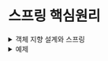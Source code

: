 # 스프링 핵심원리
<details>
<summary> 객체 지향 설계와 스프링</summary>
<div markdown="1">

## 1.스프링 이란?
### 스프링 프레임워크
- 핵심기술 : 스프링 DI 컨테이너, AOP, 이벤트, 기타
- 웹기술: 스프링 MVC, 스프링 WebFlux
- 데이터 접근 :트랜잭션, JDBC, ORM, XML
- 기술 통합 : 캐시, 이메일, 원격접근, 스케줄링
- 테스트 : 스프링 기반 테스트 지원
- 최근 스프링 부트를 통해 기술들을 편리하게 사용  

### 스프링 부트  
- 스프링을 편리하게 사용할 수 있도록 지원, 최근에는 기본으로 사용
- 단독으로 실행할 수 있는 스프링 애플리케이션을 쉽게 생성
- Tomcat 웹 서버 내장
- starter 종속성 제공으로 손쉬운 빌드 구성
- 외부 라이브러리 자동 구성
- 간결한 설정
- 프로덕션 준비 기능 제공

### 스프링?
- 스프링 DI 컨테이너 기술
- 스프링 프레임 워크
- 스프링부트, 스프링 프레임워크를 모두 포함한 스프링 생태계

### 스프링의 핵심 개념
- 웹 애플리케이션을 만들고 DB 접근 편리, 전자정부 프레임워크, 웹 서버 자동, 클라우드 마이크로 서비스?? -> 이는 그냥 결과물일 뿐이다.

- 스프링은 객체지향 언어인 자바 언어 기반 프레임워크로 좋은 객체 지향 애플리케이션을 개발할 수 있게 도와준다.


## 2.  좋은 객체 지향 프로그래밍이란?
### 좋은 객체 지향 프로그래밍
- 각각의 객체는 메시지를 주고 받고 데이터를 처리할 수 있다. (협력)
- 객체지향 프로그래밍을 프로그램을 유연하고 변경이 용이하게 만들어 대규모 소프트웨어 개발에 많이 사용된다. (다형성)  
-> 역할과 구현의 구분
  -인터페이스에 의존하도록 구현한다면 구현체가 바뀌더라도 영향을 끼치지 않는다.
- 자바언어의 다형성을 활용
- 역할(인터페이스) / 구현(구현 객체)
- 객체 설계 시 역할과 구현을 명확히 분리
- 객체 설계 시 역할(인터페이스)을 먼저 부여하고, 구현 객체 만들기

### 객체의 협력 관계
- 혼자있는 객체는 없다
- 클라이언트와 객체 서버는 서로 협력 관계를 가진다.

### 다형성의 본질
- 인터페이스를 구현한 객체 인스턴스를 실행 시점에 유연하게 변경할 수 있다.
- 다형성의 본질을 이해하려면 협력이라는 객체간 관계에서 시작한다.
- 클라이언트를 변경하지 않고, 서버의 구현 기능을 유연하게 변경할 수 있다.

### 역할과 구현 분리
- 실세계의 역할과 구현이라는 컨셉을 다형성을 통해 객체 세상에 반영가능
- 유연하며 변경이 용이, 확장 가능한 설계
- 클라이언트에 영향을 주지 않는 변경이 가능
- 인터페이스를 안정적으로 잘 설계하는 것이 중요  
–> 인터페이스 자체가 변하면 클라이언트와 서버 모두에 큰 변경이 발생한다.

### 스프링과 객체 지향
- 다형성이 가장 중요하다
- 스프링은 다형성을 극대화하여 이용하도록 도와준다.
- IoC(제어의 역전), DI(의존성 주입) : 다형성을 활용해 역할과 구현을 편리하게 다루도록 지원해주는 것
- 스프링을 사용하면 구현을 편리하게 변경할 수 있다.


## 3. 좋은 객체 지향 설계의 5가지 원칙(SOLID)
- SRP(Single Responsibility Principle): 단일 책임 원칙
- OCP(Open/Closed Principle): 개방-폐쇄 원칙
- LSP(Liskov Substitution Principle): 리스코프 치환 원칙
- ISP(Interface Segregation Principle): 인터페이스 분리 원칙
- DIP(Dependency Inversion Principle): 의존관계 역전 원칙

### SRP(Single Responsibility Principle): 단일 책임 원칙
- 한 클래스는 하나의 책임만 가져야 한다.
- 하나의 책임이라는 것은 모호한데 클 수도 , 작을 수도 있으며 상황에 따라 다르다.
- 중요한 기준은 변경이다.  
-> 변경이 있을 때 파급 효과가 적으면 단일 책임 원칙을 잘 따른 것이다.

### OCP(Open/Closed Principle): 개방-폐쇄 원칙
- 소프트웨어 요소는 확장에는 열려 있으나 변경에는 닫혀 있어야 한다.
- 다형성을 활용해야 한다.
- 인터페이스를 구현한 새로운 클래스를 하나 만들어서 새로운 기능을 구현
- 역할과 구현의 분리를 생각해보나 문제점이 있다.
- 구현 객체를 변경하려면 클라이언트 코드를 변경해햐한다.
- 다형성을 사용했으나 OCP 원칙을 지킬 수 없다.  
-> 객체를 생성하고, 연관관계를 맺어주는 별도의 조립, 설정자가 필요하다.

### LSP(Liskov Substitution Principle): 리스코프 치환 원칙
- 프로그램 객체는 정확성을 깨뜨리지 않으며 하위 타입의 인스턴스로 바꿀 수 있어야한다.
- 다형성에서 하위 클래스는 인터페이스 규약을 다 지켜야 한다는 것, 다형성을 지원하기 위한 원칙, 인터페이스를 구현한 구현체를 믿고 사용하려면 이 원칙이 필요하다.
- EX) 자동차 인터페이스에서 엑셀은 앞으로 가는 기능이다. 만약 뒤로 이동하게 구현한다면 LSP 위반이다. -> 이는 단순히 컴파일에 성공하는 것을 넘어서는 이야기이다.


### ISP(Interface Segregation Principle): 인터페이스 분리 원칙
- 특정 클라이언트를 위한 인터페이스 여러 개가 범용 인터페이스 하나보다 낫다
- 자동차 인터페이스 -> 운전, 정비 인터페이스로 분리
- 사용자 클라이언트 -> 운전자, 정비사 클라이언트로 분리  
-> 분리를 통해 정비 인터페이스가 변하여도 운전자 클라이언트에 영향을 끼치지 않게된다.  
-> 인터페이스가 명확해지며, 대체 가능성이 높아진다.

### DIP(Dependency Inversion Principle): 의존관계 역전 원칙
- 추상화에 의존하며, 구체화에 의존하면 안된다.
- 즉 구현 클래스에 의존하지 말고, 인터페이스에 의존해야 한다는 뜻
- 역할에 의존하게 해야 한다는 것과 같다.  
-> 클라이언트가 인터페이스에 의존해야 유연하게 구현체를 변경할 수 있다.

```MemberRepository m = new MemoryMemberRepository();```
- MemberService 클라이언트가 직접 구현 클래스를 선택하게 되면 인터페이스에 의존하지만, 구현 클래스도 동시에 의존하게 된다 -> DIP 위반

### 정리
- 객체 지향의 핵심은 다형성
- 다형성만으로는 쉽게 개발할 수 없다.
- 다형상만으로는 구현 객체를 변경할 때 클라이언트 코드도 함께 변경된다.
- 다형성만으로는 OCP, DIP를 지킬 수 없다.  
-> 더 필요하다

## 4. 객체 지향 설계와 스프링
- 스프링은 DI, DI 컨테이너를 통해 다형성 + OCP, DIP를 가능하게 지원
- 클라이언트 코드의 변경 없이 기능 확장
- 쉽게 부품을 교체하듯 개발 가능해짐  
-> 순수 자바로 OCP, DIP원칙들을 지키며 개발을 해보면, 결국 스프링 프레임워크를 만들게 된다.

### 정리
- 모든 설계에 역할과 구현을 분리하자.
- 역할만 만들어 두고 유연하게 구현체를 변경할 수 있도록 만드는 것이 좋은 객체 지향 설계이다.
- 이상적으로는 모든 설계에 인터페이스를 부여하자.  
-> BUT 인터페이스를 도입하려면 추상화라는 비용이 발생하기에 기능을 확장할 가능성이 없다면, 구체 클래스를 직접 사용하고, 향후 꼭 필요할 때 리팩토링으로 인터페이스를 도입하는 것도 방법이다.
</div>
</details>

<details>
<summary> 예제</summary>
<div markdown="1">

## 1. 회원 도메인
- 회원 가입 및 조회 가능
- 회원 등급 - 일반, VIP
- 회원 데이터는 아직 미확정으로 자체 DB 구축 OR 외부 시스템과 연동
## 2. 주문 및 할인 도메인
- 회원은 상품 주문 가능
- 회원 등급에 따른 할인 정책 적용
- VIP 등급은 1000원 고정 할인 적용 (변경 가능)
- 할인 정책 -> 변경가능성 매우 높으며 아직 미확정

## 미확정인 부분들이 많으나 객체 지향 설계 방법을 통하여 인터페이스를 만들고 구현체를 대체하는 방법으로 설계하면 된다.
- 회원 저장소를 인터페이스로 설계 후 memory / db / 외부시스템 회원저장소를 구현 후 구현체를 교체하면 된다.
- 




</div>
</details>
